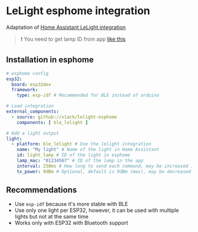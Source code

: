# LeLight esphome integration

Adaptation of [Home Assistant LeLight integration](https://github.com/v1ack/lelight)

> ❗️ You need to get lamp ID from app [like this](https://github.com/v1ack/lelight#configuration)

## Installation in esphome

```yaml
# esphome config
esp32:
  board: esp32dev
  framework:
    type: esp-idf # Recommended for BLE instead of arduino

# Load integration
external_components:
  - source: github://v1ack/lelight-esphome
    components: [ ble_lelight ]

# Add a light output
light:
  - platform: ble_lelight # Use the lelight integration
    name: "My light" # Name of the light in Home Assistant
    id: light_lamp # ID of the light in esphome
    lamp_mac: "01234567" # ID of the lamp in the app
    interval: 250ms # How long to send each command, may be increased if something is not working
    tx_power: 9dBm # Optional, default is 9dBm (max), may be decreased to save battery
```

## Recommendations

- Use `esp-idf` because it's more stable with BLE
- Use only one light per ESP32, however, it can be used with multiple lights but not at the same time
- Works only with ESP32 with Bluetooth support
